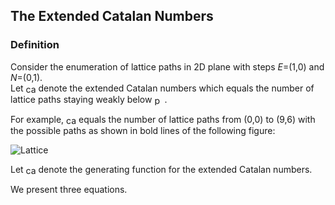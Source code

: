 The Extended Catalan Numbers
---
### Definition 
Consider the enumeration of lattice paths in 2D plane with steps *E*=(1,0) and *N*=(0,1).</br>
Let <img align="center" height="16" src="https://latex.codecogs.com/svg.latex?\small&space;c_n^{k,l}" title="catalan" /> 
denote the extended Catalan numbers which equals the number of lattice paths staying weakly below 
<img align="center" height="16" src="https://latex.codecogs.com/svg.latex?\small&space;(E^lN^k)^{\lfloor\frac{n}{l}\rfloor}E^{n-l\lfloor\frac{n}{l}\rfloor}" title="path"/>.

For example, <img align="center" height="16" src="https://latex.codecogs.com/svg.latex?\small&space;c_9^{2,3}" title="catalan" /> equals 
the number of lattice paths from (0,0) to (9,6) with the possible paths as shown in bold lines of the following figure:

![Lattice](./c_9_2_3.png)

Let <img align="center" height="16" src="https://latex.codecogs.com/svg.latex?\small&space;C^{k,l}(z)" title="catalanGF" /> 
denote the generating function for the extended Catalan numbers.

We present three equations.



